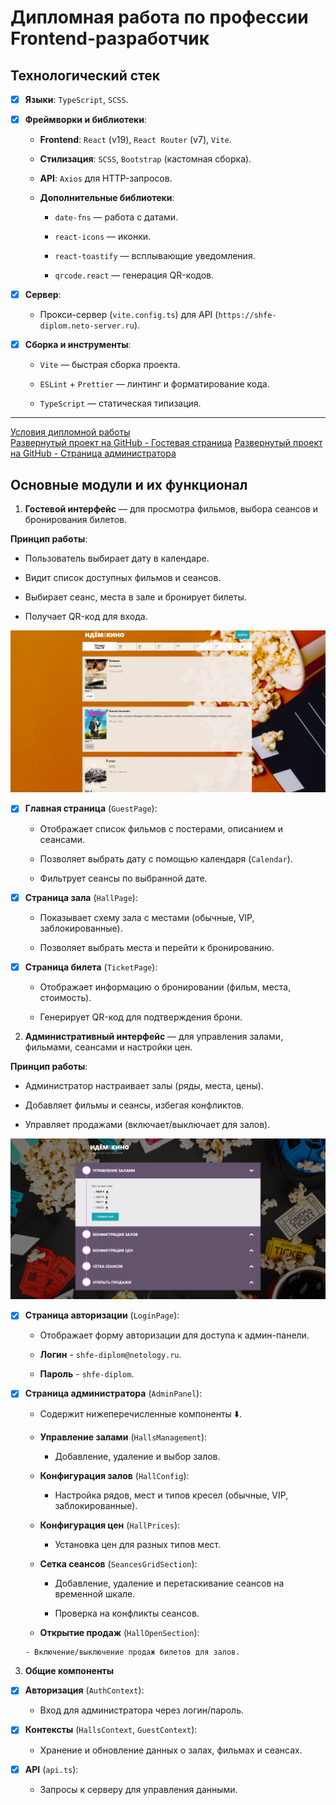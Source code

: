 # Дипломная работа по профессии Frontend-разработчик

## Технологический стек

- [x] **Языки**: `TypeScript`, `SCSS`.

- [x] **Фреймворки и библиотеки**:

    - **Frontend**: `React` (v19), `React Router` (v7), `Vite`.

    - **Стилизация**: `SCSS`, `Bootstrap` (кастомная сборка).

    - **API**: `Axios` для HTTP-запросов.

    - **Дополнительные библиотеки**:

       * `date-fns` — работа с датами.

       * `react-icons` — иконки.

       * `react-toastify` — всплывающие уведомления.

       * `qrcode.react` — генерация QR-кодов.

- [x] **Сервер**:

    - Прокси-сервер (`vite.config.ts`) для API (`https://shfe-diplom.neto-server.ru`).

- [x] **Сборка и инструменты**:

    - `Vite` — быстрая сборка проекта.

    - `ESLint` + `Prettier` — линтинг и форматирование кода.

    - `TypeScript` — статическая типизация.

***

[Условия дипломной работы](https://github.com/netology-code/shfe-diplom "Ссылка на задание по дипломному проекту")<br>
[Развернутый проект на GitHub - Гостевая страница](https://nikolay87-ru.github.io/js-advanced-diploma/ "Ссылка на проект")
[Развернутый проект на GitHub - Страница администратора](https://nikolay87-ru.github.io/js-advanced-diploma/ "Ссылка на проект")

## Основные модули и их функционал

1. **Гостевой интерфейс** — для просмотра фильмов, выбора сеансов и бронирования билетов.
   
**Принцип работы**:

  * Пользователь выбирает дату в календаре.

  * Видит список доступных фильмов и сеансов.

  * Выбирает сеанс, места в зале и бронирует билеты.

  * Получает QR-код для входа.

![Guest](assets/ReadmePics/guest-pic.png)
   
- [x] **Главная страница** (`GuestPage`):

    - Отображает список фильмов с постерами, описанием и сеансами.

    - Позволяет выбрать дату с помощью календаря (`Calendar`).

    - Фильтрует сеансы по выбранной дате.

- [x] **Страница зала** (`HallPage`):

    - Показывает схему зала с местами (обычные, VIP, заблокированные).

    - Позволяет выбрать места и перейти к бронированию.

- [x] **Страница билета** (`TicketPage`):

   - Отображает информацию о бронировании (фильм, места, стоимость).

   - Генерирует QR-код для подтверждения брони.


2. **Административный интерфейс** — для управления залами, фильмами, сеансами и настройки цен.
   
**Принцип работы**:

  * Администратор настраивает залы (ряды, места, цены).

  * Добавляет фильмы и сеансы, избегая конфликтов.

  * Управляет продажами (включает/выключает для залов).

![Admin](assets/ReadmePics/admin-pic.png)

- [x] **Страница авторизации** (`LoginPage`):

    - Отображает форму авторизации для доступа к админ-панели.

    - **Логин** - `shfe-diplom@netology.ru`.

    - **Пароль** - `shfe-diplom`.

- [x] **Страница администратора** (`AdminPanel`):

    - Содержит нижеперечисленные компоненты ⬇️.
   
    - **Управление залами** (`HallsManagement`):

      - Добавление, удаление и выбор залов.

    - **Конфигурация залов** (`HallConfig`):

      - Настройка рядов, мест и типов кресел (обычные, VIP, заблокированные).

    - **Конфигурация цен** (`HallPrices`):

      - Установка цен для разных типов мест.

    - **Сетка сеансов** (`SeancesGridSection`):

      - Добавление, удаление и перетаскивание сеансов на временной шкале.

      - Проверка на конфликты сеансов.

    -  **Открытие продаж** (`HallOpenSection`):

      - Включение/выключение продаж билетов для залов.

3. **Общие компоненты**
   
- [x] **Авторизация** (`AuthContext`):

    - Вход для администратора через логин/пароль.

- [x] **Контексты** (`HallsContext`, `GuestContext`):

    - Хранение и обновление данных о залах, фильмах и сеансах.

- [x] **API** (`api.ts`):

    - Запросы к серверу для управления данными.